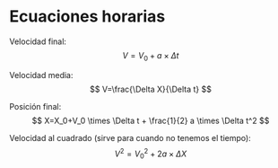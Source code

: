 # Ecuaciones horarias
Velocidad final:
$$
V=V_0+a \times \Delta t
$$

Velocidad media:
$$
V=\frac{\Delta X}{\Delta t}
$$

Posición final:
$$
X=X_0+V_0 \times \Delta t + \frac{1}{2} a \times \Delta t^2
$$

Velocidad al cuadrado (sirve para cuando no tenemos el tiempo):
$$
V^2=V^2_0 + 2a \times \Delta X
$$
